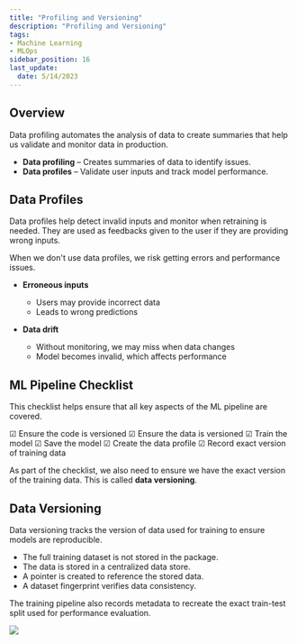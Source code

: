 ```yaml
---
title: "Profiling and Versioning"
description: "Profiling and Versioning"
tags: 
- Machine Learning
- MLOps
sidebar_position: 16
last_update:
  date: 5/14/2023
---
```


## Overview

Data profiling automates the analysis of data to create summaries that help us validate and monitor data in production. 

- **Data profiling** – Creates summaries of data to identify issues.
- **Data profiles** – Validate user inputs and track model performance.

## Data Profiles 

Data profiles help detect invalid inputs and monitor when retraining is needed. They are used as feedbacks given to the user if they are providing wrong inputs.

When we don't use data profiles, we risk getting errors and performance issues.

- **Erroneous inputs** 
  - Users may provide incorrect data
  - Leads to wrong predictions

- **Data drift** 
  - Without monitoring, we may miss when data changes
  - Model becomes invalid, which affects performance

## ML Pipeline Checklist 

This checklist helps ensure that all key aspects of the ML pipeline are covered.

☑ Ensure the code is versioned
☑ Ensure the data is versioned
☑ Train the model
☑ Save the model
☑ Create the data profile
☑ Record exact version of training data

As part of the checklist, we also need to ensure we have the exact version of the training data. This is called **data versioning**.

## Data Versioning

Data versioning tracks the version of data used for training to ensure models are reproducible.

- The full training dataset is not stored in the package.
- The data is stored in a centralized data store.
- A pointer is created to reference the stored data.
- A dataset fingerprint verifies data consistency.

The training pipeline also records metadata to recreate the exact train-test split used for performance evaluation.

<div class="img-center"> 

![](/img/docs/all-things-data-Page-29.png)

</div>

  